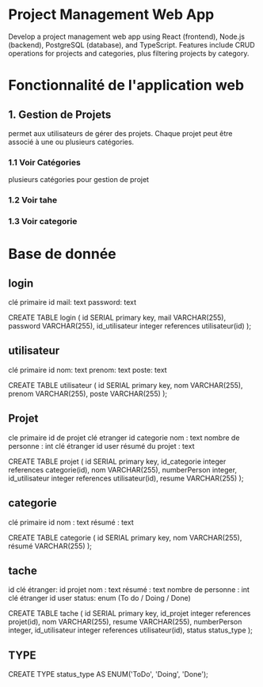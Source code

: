 # Project Management Web App
Develop a project management web app using React (frontend), Node.js (backend), PostgreSQL (database), and TypeScript. Features include CRUD operations for projects and categories, plus filtering projects by category.

# Fonctionnalité de l'application web
## 1. Gestion de Projets
permet aux utilisateurs de gérer des projets. Chaque projet peut être associé à une ou plusieurs catégories.
### 1.1 Voir Catégories
plusieurs catégories pour gestion de projet
### 1.2 Voir tahe
### 1.3 Voir categorie

# Base de donnée
## login
clé primaire id
mail: text
password: text

CREATE TABLE login (
    id SERIAL primary key,
    mail VARCHAR(255),
    password VARCHAR(255),
    id_utilisateur integer references utilisateur(id)
);

## utilisateur
clé primaire id
nom: text
prenom: text
poste: text

CREATE TABLE utilisateur (
    id SERIAL primary key,
    nom VARCHAR(255),
    prenom VARCHAR(255),
    poste VARCHAR(255)
);


## Projet
cle primaire id de projet
clé etranger id categorie
nom : text
nombre de personne : int
    clé étranger id user
résumé du projet : text

CREATE TABLE projet (
    id SERIAL primary key,
    id_categorie integer references categorie(id),
    nom VARCHAR(255),
    numberPerson integer,
    id_utilisateur integer references utilisateur(id),
    resume VARCHAR(255)
);

## categorie 
clé primaire id
nom : text
résumé : text

CREATE TABLE categorie (
    id SERIAL primary key,
    nom VARCHAR(255),
    résumé VARCHAR(255)
);

## tache
id 
clé étranger: id projet
nom : text
résumé : text
nombre de personne : int
    clé étranger id user
status: enum (To do / Doing / Done)

CREATE TABLE tache (
    id SERIAL primary key,
    id_projet integer references projet(id),
    nom VARCHAR(255),
    resume VARCHAR(255),
    numberPerson integer,
    id_utilisateur integer references utilisateur(id),
    status status_type
);

## TYPE

CREATE TYPE status_type AS ENUM('ToDo', 'Doing', 'Done');
